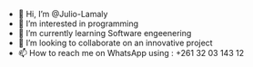 - 👋 Hi, I’m @Julio-Lamaly
- 👀 I’m interested in programming 
- 🌱 I’m currently learning Software engeenering
- 💞️ I’m looking to collaborate on an innovative project
- 📫 How to reach me on WhatsApp using : +261 32 03 143 12 

<!---
Julio-Lamaly/Julio-Lamaly is a ✨ special ✨ repository because its `README.md` (this file) appears on your GitHub profile.
You can click the Preview link to take a look at your changes.
--->
